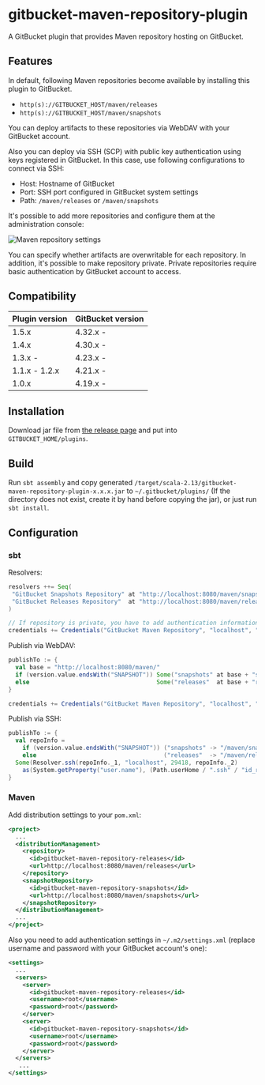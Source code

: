 gitbucket-maven-repository-plugin
========
A GitBucket plugin that provides Maven repository hosting on GitBucket.

## Features

In default, following Maven repositories become available by installing this plugin to GitBucket.

- `http(s)://GITBUCKET_HOST/maven/releases`
- `http(s)://GITBUCKET_HOST/maven/snapshots`

You can deploy artifacts to these repositories via WebDAV with your GitBucket account.
 
Also you can deploy via SSH (SCP) with public key authentication using keys registered in GitBucket. In this case, use following configurations to connect via SSH:

- Host: Hostname of GitBucket
- Port: SSH port configured in GitBucket system settings
- Path: `/maven/releases` or `/maven/snapshots`

It's possible to add more repositories and configure them at the administration console:

![Maven repository settings](maven-repository-settings.png)

You can specify whether artifacts are overwritable for each repository. In addition, it's possible to make repository private. Private repositories require basic authentication by GitBucket account to access.

## Compatibility

Plugin version | GitBucket version
:--------------|:--------------------
1.5.x          | 4.32.x -
1.4.x          | 4.30.x -
1.3.x -        | 4.23.x -
1.1.x - 1.2.x  | 4.21.x -
1.0.x          | 4.19.x -

## Installation

Download jar file from [the release page](https://github.com/takezoe/gitbucket-maven-repository-plugin/releases) and put into `GITBUCKET_HOME/plugins`.

## Build

Run `sbt assembly` and copy generated `/target/scala-2.13/gitbucket-maven-repository-plugin-x.x.x.jar` to `~/.gitbucket/plugins/` (If the directory does not exist, create it by hand before copying the jar), or just run `sbt install`.

## Configuration

### sbt

Resolvers:

```scala
resolvers ++= Seq(
 "GitBucket Snapshots Repository" at "http://localhost:8080/maven/snapshots",
 "GitBucket Releases Repository"  at "http://localhost:8080/maven/releases"
)

// If repository is private, you have to add authentication information
credentials += Credentials("GitBucket Maven Repository", "localhost", "username", "password")
```

Publish via WebDAV:

```scala
publishTo := {
  val base = "http://localhost:8080/maven/"
  if (version.value.endsWith("SNAPSHOT")) Some("snapshots" at base + "snapshots")
  else                                    Some("releases"  at base + "releases")
}

credentials += Credentials("GitBucket Maven Repository", "localhost", "username", "password")
```

Publish via SSH:

```scala
publishTo := {
  val repoInfo =
    if (version.value.endsWith("SNAPSHOT")) ("snapshots" -> "/maven/snapshots")
    else                                    ("releases"  -> "/maven/releases")
  Some(Resolver.ssh(repoInfo._1, "localhost", 29418, repoInfo._2) 
    as(System.getProperty("user.name"), (Path.userHome / ".ssh" / "id_rsa").asFile))
}
```

### Maven

Add distribution settings to your `pom.xml`:

```xml
<project>
  ...
  <distributionManagement>
    <repository>
      <id>gitbucket-maven-repository-releases</id>
      <url>http://localhost:8080/maven/releases</url>
    </repository>
    <snapshotRepository>
      <id>gitbucket-maven-repository-snapshots</id>
      <url>http://localhost:8080/maven/snapshots</url>
    </snapshotRepository>
  </distributionManagement>
  ...
</project>
```

Also you need to add authentication settings in `~/.m2/settings.xml` (replace username and password with your GitBucket account's one):

```xml
<settings>
  ...
  <servers>
    <server>
      <id>gitbucket-maven-repository-releases</id>
      <username>root</username>
      <password>root</password>
    </server>
    <server>
      <id>gitbucket-maven-repository-snapshots</id>
      <username>root</username>
      <password>root</password>
    </server>
  </servers>
   ...
</settings>
```
